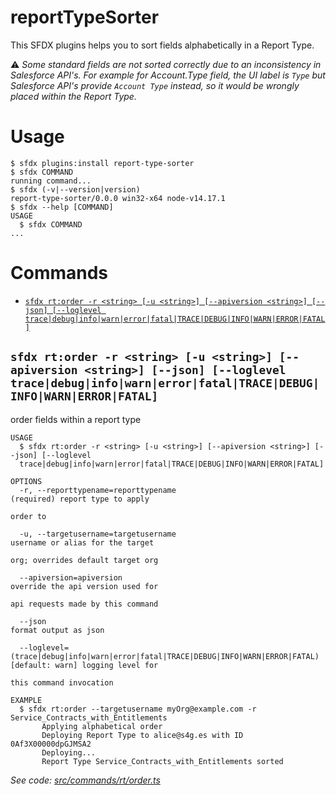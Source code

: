 reportTypeSorter
================

This SFDX plugins helps you to sort fields alphabetically in a Report Type.

⚠ _Some standard fields are not sorted correctly due to an inconsistency in Salesforce API's. For example for Account.Type field, the UI label is `Type` but Salesforce API's provide `Account Type` instead, so it would be wrongly placed within the Report Type._

# Usage
<!-- toc -->

<!-- tocstop -->
<!-- install -->
<!-- usage -->
```sh-session
$ sfdx plugins:install report-type-sorter
$ sfdx COMMAND
running command...
$ sfdx (-v|--version|version)
report-type-sorter/0.0.0 win32-x64 node-v14.17.1
$ sfdx --help [COMMAND]
USAGE
  $ sfdx COMMAND
...
```
<!-- usagestop -->

# Commands
<!-- commands -->
* [`sfdx rt:order -r <string> [-u <string>] [--apiversion <string>] [--json] [--loglevel trace|debug|info|warn|error|fatal|TRACE|DEBUG|INFO|WARN|ERROR|FATAL]`](#sfdx-rtorder--r-string--u-string---apiversion-string---json---loglevel-tracedebuginfowarnerrorfataltracedebuginfowarnerrorfatal)

## `sfdx rt:order -r <string> [-u <string>] [--apiversion <string>] [--json] [--loglevel trace|debug|info|warn|error|fatal|TRACE|DEBUG|INFO|WARN|ERROR|FATAL]`

order fields within a report type

```
USAGE
  $ sfdx rt:order -r <string> [-u <string>] [--apiversion <string>] [--json] [--loglevel 
  trace|debug|info|warn|error|fatal|TRACE|DEBUG|INFO|WARN|ERROR|FATAL]

OPTIONS
  -r, --reporttypename=reporttypename                                               (required) report type to apply
                                                                                    order to

  -u, --targetusername=targetusername                                               username or alias for the target
                                                                                    org; overrides default target org

  --apiversion=apiversion                                                           override the api version used for
                                                                                    api requests made by this command

  --json                                                                            format output as json

  --loglevel=(trace|debug|info|warn|error|fatal|TRACE|DEBUG|INFO|WARN|ERROR|FATAL)  [default: warn] logging level for
                                                                                    this command invocation

EXAMPLE
  $ sfdx rt:order --targetusername myOrg@example.com -r Service_Contracts_with_Entitlements
       Applying alphabetical order
       Deploying Report Type to alice@s4g.es with ID 0Af3X00000dpGJMSA2
       Deploying...
       Report Type Service_Contracts_with_Entitlements sorted
```

_See code: [src/commands/rt/order.ts](https://github.com/jesuRule/reportTypeSorter/blob/v0.0.0/src/commands/rt/order.ts)_
<!-- commandsstop -->

